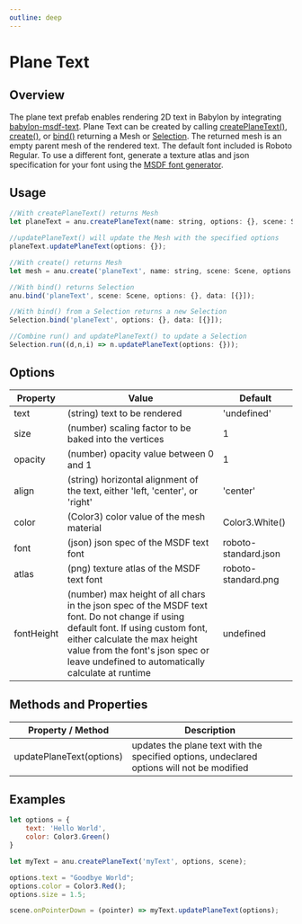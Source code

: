 ```yaml
---
outline: deep
---
```


<script setup>
import { text } from '../../anu-examples/text.js'
//import singleView  from '../../vue_components/singleView.vue'
</script>

# Plane Text

## Overview

The plane text prefab enables rendering 2D text in Babylon by integrating [babylon-msdf-text](https://github.com/bhushan6/babylon-msdf-text). 
Plane Text can be created by calling [createPlaneText()](/api/modules.html#createplanetext), [create()](/api/modules.html#create), or [bind()](/api/modules.html#bind) returning a Mesh or [Selection](/api/classes/Selection.html). The returned mesh is an empty parent mesh of the rendered text. The default font included is Roboto Regular. To use a different font, generate a texture atlas and json specification for your font using the [MSDF font generator](https://msdf-bmfont.donmccurdy.com/).

## Usage

``` js
//With createPlaneText() returns Mesh
let planeText = anu.createPlaneText(name: string, options: {}, scene: Scene);

//updatePlaneText() will update the Mesh with the specified options
planeText.updatePlaneText(options: {});

//With create() returns Mesh
let mesh = anu.create('planeText', name: string, scene: Scene, options: {}, data: {});

//With bind() returns Selection
anu.bind('planeText', scene: Scene, options: {}, data: [{}]);

//With bind() from a Selection returns a new Selection
Selection.bind('planeText', options: {}, data: [{}]);

//Combine run() and updatePlaneText() to update a Selection
Selection.run((d,n,i) => n.updatePlaneText(options: {}));
```

## Options

| Property       |      Value      |  Default |
| ------------- | ------------- | ------------- |
|   text   | (string) text to be rendered | 'undefined' |
| size     |   (number) scaling factor to be baked into the vertices    |   1 |
| opacity |   (number) opacity value between 0 and 1   |    1 |
| align |    (string) horizontal alignment of the text, either 'left, 'center', or 'right'    |    'center'    |
| color |   (Color3) color value of the mesh material   |    Color3.White() |
| font |   (json) json spec of the MSDF text font    |    roboto-standard.json |
| atlas |   (png) texture atlas of the MSDF text font   |    roboto-standard.png |
| fontHeight    |   (number) max height of all chars in the json spec of the MSDF text font. Do not change if using default font. If using custom font, either calculate the max height value from the font's json spec or leave undefined to automatically calculate at runtime |   undefined   |

## Methods and Properties 


| Property / Method      |      Description     |  
| ------------- | ------------- | 
|   updatePlaneText(options)  |  updates the plane text with the specified options, undeclared options will not be modified  |

## Examples

``` js
let options = {
    text: 'Hello World',
    color: Color3.Green()
}

let myText = anu.createPlaneText('myText', options, scene);

options.text = "Goodbye World";
options.color = Color3.Red();
options.size = 1.5;

scene.onPointerDown = (pointer) => myText.updatePlaneText(options);
```

<singleView :scene="text" />


